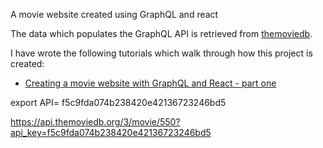 A movie website created using GraphQL and react

The data which populates the GraphQL API is retrieved from [themoviedb](https://www.themoviedb.org/documentation/api).

I have wrote the following tutorials which walk through how this project is created:

- [Creating a movie website with GraphQL and React - part one](https://dev.to/aurelkurtula/creating-a-movie-website-with-graphql-and-react-25d4)

export API= f5c9fda074b238420e42136723246bd5

https://api.themoviedb.org/3/movie/550?api_key=f5c9fda074b238420e42136723246bd5
